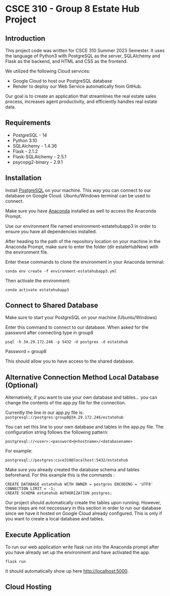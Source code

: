 # CSCE 310 - Group 8 Estate Hub Project

## Introduction ##

This project code was written for CSCE 310 Summer 2023 Semester. It uses the language of Python3 with PostgreSQL as the server, SQLAlchemy and Flask as the backend, and HTML and CSS as the frontend.

We utilized the following Cloud services:
- Google Cloud to host our PostgreSQL database
- Render to deploy our Web Service automatically from GitHub.

Our goal is to create an application that streamlines the real estate sales process, increases agent productivity, and efficiently handles real estate data.


## Requirements ##

* PostgreSQL - 14
* Python 3.10
* SQLAlchemy - 1.4.36
* Flask - 2.1.2
* Flask-SQLAlchemy - 2.5.1
* psycopg2-binary - 2.9.1

## Installation ##

Install [PostgreSQL](https://www.postgresql.org/download/) on your machine. This way you can connect to our database on Google Cloud. 
Ubuntu/Windows terminal can be used to connect. 

Make sure you have [Anaconda](https://www.anaconda.com/download) installed as well to access the Anaconda Prompt. 

Use our environment file named environment-estatehubapp3 in order to ensure you have all dependencies installed.

After heading to the path of the repository location on your machine in the Anaconda Prompt, make sure to enter the folder (dir estateHubNew) with the environment file.

Enter these commands to clone the environment in your Anaconda terminal: 

```
conda env create -f environment-estatehubapp3.yml
```

Then activate the environment:
 
```
conda activate estatehubapp3
```

## Connect to Shared Database ##

Make sure to start your PostgreSQL on your machine (Ubuntu/Windows) 

Enter this command to connect to our database. When asked for the password after connecting type in group8
```
psql -h 34.29.172.246 -p 5432 -U postgres -d estatehub
```
Password = group8

This should allow you to have access to the shared database.

## Alternative Connection Method Local Database (Optional) ##
Alternatively, if you want to use your own database and tables... you can change the contents of the app.py file for the connection.

Currently the line in our app.py file is:
`postgresql://postgres:group8@34.29.172.246/estatehub`

You can set this line to your own database and tables in the app.py file.
The configuration string follows the following pattern:

 `postgresql://<user>:<password>@<hostname>/<databasename>`

For example:

`postgresql://postgres:csce310@localhost:5432/estatehub`

Make sure you already created the database schema and tables beforehand. 
For this example this is the commands :

```
CREATE DATABASE estatehub WITH OWNER = postgres ENCODING = 'UTF8' CONNECTION LIMIT = -1;
CREATE SCHEMA estatehub AUTHORIZATION postgres;
```

Our project should automatically create the tables upon running. However, these steps are not neccessary in this section in order to run our database since we have it hosted on Google Cloud already configured. This is only if you want to create a local database and tables. 


## Execute Application ##

To run our web application write flask run into the Anaconda prompt after you have already set up the environment and have activated the app. 

```
flask run
```
 It should automatically show up here [http://localhost:5000](http://localhost:5000).

## Cloud Hosting ##

